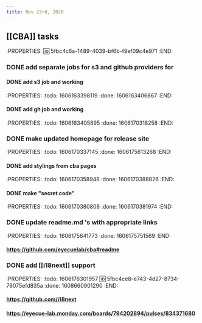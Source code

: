```yaml
---
title: Nov 23rd, 2020
---
```


## [[CBA]] tasks
:PROPERTIES:
:id: 5fbc4c6a-1489-4039-bf6b-f9ef09c4e971
:END:
### DONE add separate jobs for s3 and github providers for
#### DONE add s3 job and working
:PROPERTIES:
:todo: 1606163398119
:done: 1606163406867
:END:
#### DONE add gh job and working
:PROPERTIES:
:todo: 1606163405895
:done: 1606170318258
:END:
### DONE make updated homepage for  release site
:PROPERTIES:
:todo: 1606170337145
:done: 1606175613268
:END:
#### DONE add stylings from cba pages
:PROPERTIES:
:todo: 1606170358948
:done: 1606170388826
:END:
#### DONE make "secret code"
:PROPERTIES:
:todo: 1606170380808
:done: 1606170381974
:END:
### DONE update readme.md 's with appropriate links
:PROPERTIES:
:todo: 1606175641773
:done: 1606175751569
:END:
#### https://github.com/eyecuelab/cba#readme
### DONE add [[i18next]] support
:PROPERTIES:
:todo: 1606176301957
:id: 5fbc4ce8-e743-4d27-8734-79075efd835a
:done: 1608660901290
:END:
#### https://github.com/i18next
#### https://eyecue-lab.monday.com/boards/794202894/pulses/834371680
####
